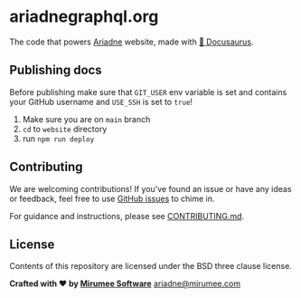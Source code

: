 # ariadnegraphql.org

The code that powers [Ariadne](https://github.com/mirumee/ariadne) website, made with [🦖 Docusaurus](https://docusaurus.io).

## Publishing docs

Before publishing make sure that `GIT_USER` env variable is set and contains your GitHub username and `USE_SSH` is set to `true`!

1. Make sure you are on `main` branch
2. `cd` to `website` directory
3. run `npm run deploy`

## Contributing

We are welcoming contributions! If you've found an issue or have any ideas or feedback, feel free to use [GitHub issues](https://github.com/mirumee/ariadne-website/issues) to chime in.

For guidance and instructions, please see [CONTRIBUTING.md](CONTRIBUTING.md).

## License

Contents of this repository are licensed under the BSD three clause license.

**Crafted with ❤️ by [Mirumee Software](http://mirumee.com)**
ariadne@mirumee.com
